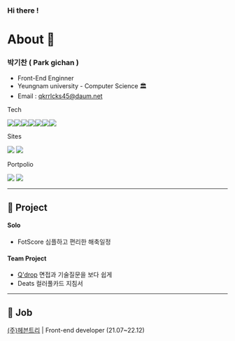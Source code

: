 ### Hi there !

# About 🙌

### 박기찬 ( Park gichan )
- Front-End Enginner
- Yeungnam university - Computer Science 🏛️
- Email : qkrrlcks45@daum.net

Tech   

<img src="https://img.shields.io/badge/JavaScript-F7DF1E?style=flat-square&logo=javascript&logoColor=black"/><img src="https://img.shields.io/badge/React-61DAFB?style=flat-square&logo=react&logoColor=black"/><img src="https://img.shields.io/badge/Redux-764ABC?style=flat-square&logo=redux&logoColor=white"/><img src="https://img.shields.io/badge/Node.js-339933?style=flat-square&logo=Node.js&logoColor=white"/><img src="https://img.shields.io/badge/Express-000000?style=flat-square&logo=Express&logoColor=white"/><img src="https://img.shields.io/badge/MongoDB-47A248?style=flat-square&logo=MongoDB&logoColor=white"/><img src="https://img.shields.io/badge/Figma-F24E1E?style=flat-square&logo=Figma&logoColor=white"/>

Sites

<a href="https://github.com/rl0425?tab=repositories"><img src="https://img.shields.io/badge/Github-181717?style=flat-square&logo=Github&logoColor=white"/></a>
<a href="https://velog.io/@rl0425"><img src="https://img.shields.io/badge/Velog-20C997?style=flat-square&logo=Velog&logoColor=white"/></a>

Portpolio

<a href="https://github.com/rl0425?tab=repositories"><img src="https://img.shields.io/badge/Notion-000000?style=flat-square&logo=Notion&logoColor=white"/></a>
<a href="https://github.com/rl0425?tab=repositories"><img src="https://img.shields.io/badge/Github-181717?style=flat-square&logo=Github&logoColor=white"/></a>

<hr>

## 📖 Project

#### Solo
- FotScore 심플하고 편리한 해축일정

#### Team Project
- <a href="https://github.com/rl0425/Q-drop">Q'drop</a> 면접과 기술질문을 보다 쉽게
- Deats 컬러풀카드 지침서

<hr>

## 💼 Job

<a href="https://clovine.com/kr">(주)헤븐트리</a> | Front-end developer (21.07~22.12)
  

<!--
**rl0425/rl0425** is a ✨ _special_ ✨ repository because its `README.md` (this file) appears on your GitHub profile.

Here are some ideas to get you started:

- 🔭 I’m currently working on ...
- 🌱 I’m currently learning ...
- 👯 I’m looking to collaborate on ...
- 🤔 I’m looking for help with ...
- 💬 Ask me about ...
- 📫 How to reach me: ...
- 😄 Pronouns: ...
- ⚡ Fun fact: ...
-->

